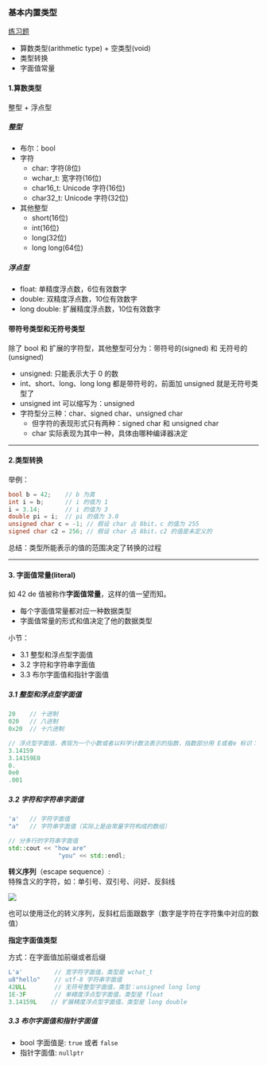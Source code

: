 ### 基本内置类型
[练习题](Codes/basic_dev_codes/study_for_cpp/cpp_primary/chapter_2/section_1/Main.cpp)

- 算数类型(arithmetic type) + 空类型(void)
- 类型转换
- 字面值常量

#### 1.算数类型

整型 + 浮点型

##### 整型

- 布尔：bool
- 字符
  - char: 字符(8位)
  - wchar_t: 宽字符(16位)
  - char16_t: Unicode 字符(16位)
  - char32_t: Unicode 字符(32位)
- 其他整型
    - short(16位)
    - int(16位)
    - long(32位)
    - long long(64位)

##### 浮点型

- float: 单精度浮点数，6位有效数字
- double: 双精度浮点数，10位有效数字
- long double: 扩展精度浮点数，10位有效数字

#### 带符号类型和无符号类型

除了 bool 和 扩展的字符型，其他整型可分为：带符号的(signed) 和 无符号的(unsigned)

- unsigned: 只能表示大于 0 的数
- int、short、long、long long 都是带符号的，前面加 unsigned 就是无符号类型了
- unsigned int 可以缩写为：unsigned
- 字符型分三种：char、signed char、unsigned char
    - 但字符的表现形式只有两种：signed char 和 unsigned char
    - char 实际表现为其中一种，具体由哪种编译器决定
  
---

#### 2.类型转换

举例：
```c++
bool b = 42;    // b 为真
int i = b;      // i 的值为 1
i = 3.14;       // i 的值为 3
double pi = i;  // pi 的值为 3.0
unsigned char c = -1; // 假设 char 占 8bit，c 的值为 255
signed char c2 = 256; // 假设 char 占 8bit，c2 的值是未定义的
```
总结：类型所能表示的值的范围决定了转换的过程

---

#### 3. 字面值常量(literal)

如 42 de 值被称作**字面值常量**，这样的值一望而知。

- 每个字面值常量都对应一种数据类型
- 字面值常量的形式和值决定了他的数据类型

小节：
- 3.1 整型和浮点型字面值
- 3.2 字符和字符串字面值
- 3.3 布尔字面值和指针字面值

##### 3.1 整型和浮点型字面值

```c++
20    // 十进制
020   // 八进制 
0x20  // 十六进制 

// 浮点型字面值，表现为一个小数或者以科学计数法表示的指数，指数部分用 E或者e 标识：
3.14159
3.14159E0
0.
0e0
.001
```

##### 3.2 字符和字符串字面值

```c++
'a'   // 字符字面值
"a"   // 字符串字面值（实际上是由常量字符构成的数组）

// 分多行的字符串字面值
std::cout << "how are" 
              "you" << std::endl;
```
**转义序列**（escape sequence）:   
特殊含义的字符，如：单引号、双引号、问好、反斜线

![](Codes/basic_dev_codes/study_for_cpp/doc/cpp_primary/chapter_2/img/img-1.png)

也可以使用泛化的转义序列，反斜杠后面跟数字（数字是字符在字符集中对应的数值）

**指定字面值类型**

方式：在字面值加前缀或者后缀

```c++
L'a'         // 宽字符字面值，类型是 wchat_t
u8"hello"    // utf-8 字符串字面值
42ULL        // 无符号整型字面值，类型：unsigned long long
1E-3F        // 单精度浮点型字面值，类型是 float
3.14159L    // 扩展精度浮点型字面值，类型是 long double
```

##### 3.3 布尔字面值和指针字面值

- bool 字面值是: `true` 或者 `false`
- 指针字面值: `nullptr`




